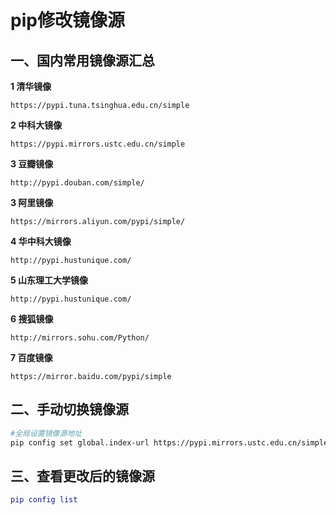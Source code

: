 # pip修改镜像源

## 一、国内常用镜像源汇总

**1 清华镜像**

```text
https://pypi.tuna.tsinghua.edu.cn/simple
```

**2 中科大镜像**

```text
https://pypi.mirrors.ustc.edu.cn/simple
```

**3 豆瓣镜像**

```text
http://pypi.douban.com/simple/
```

**3 阿里镜像**

```python3
https://mirrors.aliyun.com/pypi/simple/
```



**4 华中科大镜像**

```text
http://pypi.hustunique.com/
```



**5 山东理工大学镜像**

```text
http://pypi.hustunique.com/
```



**6 搜狐镜像**

```text
http://mirrors.sohu.com/Python/
```

**7 百度镜像**

```text
https://mirror.baidu.com/pypi/simple
```

## 二、手动切换镜像源

```bash
#全局设置镜像源地址
pip config set global.index-url https://pypi.mirrors.ustc.edu.cn/simple
```



## 三、查看更改后的镜像源

```lua
pip config list
```